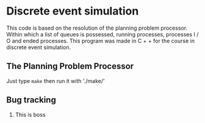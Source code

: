 Discrete event simulation
=================================================

This code is based on the resolution of the planning problem processor. Within which a list of queues is possessed, running processes, processes I / O and ended processes. This program was made ​​in C + + for the course in discrete event simulation.


The Planning Problem Processor
------------------

Just type `make` then run it with './make/'


Bug tracking
------------

1. This is boss
